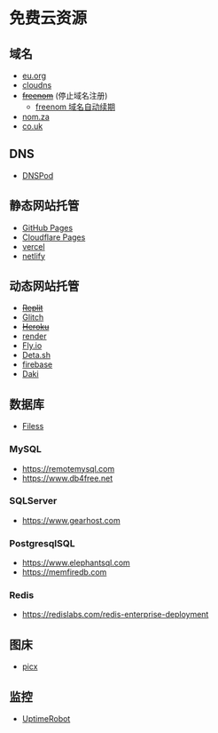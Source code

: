 # 免费云资源

## 域名

- [eu.org](https://nic.eu.org)
- [cloudns](https://www.cloudns.net)
- ~~[freenom](https://www.freenom.com)~~ (停止域名注册)
  - [freenom 域名自动续期](https://github.com/luolongfei/freenom)
- [nom.za](https://www.nom.za)
- [co.uk](https://www.names.co.uk)

## DNS

- [DNSPod](https://dnspod.com/)

## 静态网站托管

- [GitHub Pages](https://docs.github.com/en/pages/getting-started-with-github-pages/about-github-pages#guidelines-for-using-github-pages)
- [Cloudflare Pages](https://developers.cloudflare.com/pages/platform/limits)
- [vercel](https://vercel.com/docs/platform/limits)
- [netlify](https://www.netlify.com/pricing)

## 动态网站托管

- ~~[Replit](https://replit.com)~~
- [Glitch](https://glitch.com)
- ~~[Heroku](https://heroku.com)~~
- [render](https://render.com)
- [Fly.io](https://fly.io/)
- [Deta.sh](https://www.deta.sh)
- [firebase](https://firebase.google.com)
- [Daki](https://daki.cc)

## 数据库

- [Filess](https://www.filess.io)

### MySQL

- https://remotemysql.com
- https://www.db4free.net

### SQLServer

- https://www.gearhost.com

### PostgresqlSQL

- https://www.elephantsql.com
- https://memfiredb.com

### Redis

- https://redislabs.com/redis-enterprise-deployment

## 图床

- [picx](https://picx-docs.xpoet.cn)

## 监控

- [UptimeRobot](https://uptimerobot.com)
